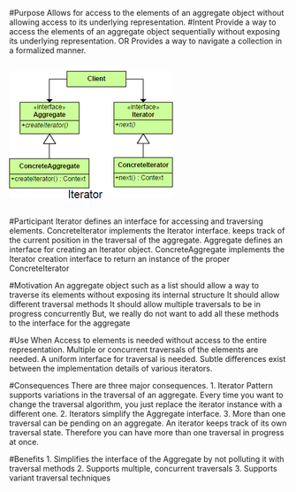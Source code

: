#Purpose
	Allows for access to the elements of an aggregate object without allowing access to its underlying representation.
#Intent
	Provide a way to access the elements of an aggregate object sequentially without exposing its underlying representation.
	OR
	Provides a way to navigate a collection in a formalized manner.

##
![alt text](./Images/Iterator-1.md.png "Iterator")
##


#Participant
	Iterator
		defines an interface for accessing and traversing elements. 
	ConcreteIterator
		implements the Iterator interface.
		keeps track of the current position in the traversal of the aggregate.
	Aggregate
		defines an interface for creating an Iterator object.
	ConcreteAggregate
		implements the Iterator creation interface to return an instance of the proper ConcreteIterator

#Motivation
	An aggregate object such as a list should allow a way to traverse its elements without exposing its internal structure
	It should allow different traversal methods
	It should allow multiple traversals to be in progress concurrently
	But, we really do not want to add all these methods to the interface for the aggregate

#Use When
	Access to elements is needed without access to the entire representation.
	Multiple or concurrent traversals of the elements are needed.
	A uniform interface for traversal is needed.
	Subtle differences exist between the implementation details of various iterators.	

#Consequences
	There are three major consequences.
	1. Iterator Pattern supports variations in the traversal of an aggregate. Every time you want to change the traversal algorithm, you just replace the iterator instance with a different one.
	2. Iterators simplify the Aggregate interface.
	3. More than one traversal can be pending on an aggregate. An iterator keeps track of its own traversal state. Therefore you can have more than one traversal in progress at once.
	
#Benefits
	1. 	Simplifies the interface of the Aggregate by not polluting it with traversal methods
	2. 	Supports multiple, concurrent traversals
	3. 	Supports variant traversal techniques

